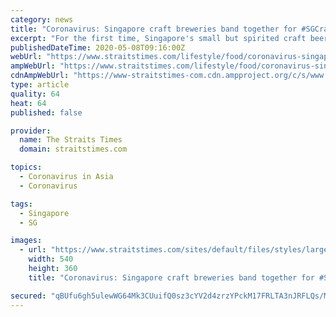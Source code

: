 ```yaml
---
category: news
title: "Coronavirus: Singapore craft breweries band together for #SGCraftTogether beer variety packs"
excerpt: "For the first time, Singapore's small but spirited craft beer scene is coming together to offer customers an assortment pack of local beers to tide them over this circuit breaker period.. Read more at straitstimes."
publishedDateTime: 2020-05-08T09:16:00Z
webUrl: "https://www.straitstimes.com/lifestyle/food/coronavirus-singapore-craft-breweries-band-together-for-sgcrafttogether-beer-variety"
ampWebUrl: "https://www.straitstimes.com/lifestyle/food/coronavirus-singapore-craft-breweries-band-together-for-sgcrafttogether-beer-variety?amp"
cdnAmpWebUrl: "https://www-straitstimes-com.cdn.ampproject.org/c/s/www.straitstimes.com/lifestyle/food/coronavirus-singapore-craft-breweries-band-together-for-sgcrafttogether-beer-variety?amp"
type: article
quality: 64
heat: 64
published: false

provider:
  name: The Straits Times
  domain: straitstimes.com

topics:
  - Coronavirus in Asia
  - Coronavirus

tags:
  - Singapore
  - SG

images:
  - url: "https://www.straitstimes.com/sites/default/files/styles/large/public/articles/2020/05/08/hzcraft0508.jpg?itok=UnjiEKRD"
    width: 540
    height: 360
    title: "Coronavirus: Singapore craft breweries band together for #SGCraftTogether beer variety packs"

secured: "qBUfu6gh5ulewWG64Mk3CUuifQ0sz3cYV2d4zrzYPckM17FRLTA3nJRFLQs/MwygdQ/bYw5Hph1n++cKXeJsIKOrhNYOWuDeMu+IJBk1Awxrjtoh/6Ew/7ArN7mgBb5SFjF6gwh63lVAyvdYppUi23c+SCpCZkOwfdQPalhFHXWAwpOQeqj8jF73136+Bul3c7IxMcplUDY04Ld8F7u8ohjUuUec7wOdys6Q6tDOGHfNlB/h4rcOYMTwnmBEbGSiMM8cn41+sRoWW9FA5DYcrlh3z89n27sUFAFOySF4mQDC1pSMj6pLZQq+75ALTv7i;ygcMUKtySOnXy4d6ST2Zeg=="
---
```


